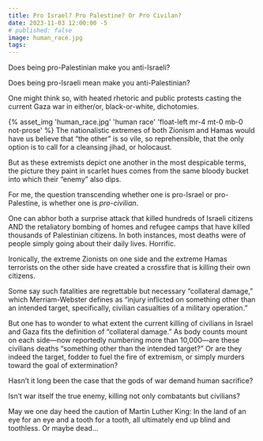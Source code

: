 ```yaml
---
title: Pro Israel? Pro Palestine? Or Pro Civilan?
date: 2023-11-03 12:00:00 -5
# published: false
image: human_race.jpg
tags:
---
```

Does being pro-Palestinian make you anti-Israeli?

Does being pro-Israeli mean make you anti-Palestinian? 

One might think so, with heated rhetoric and public protests casting the current Gaza war in either/or, black-or-white, dichotomies. 
<!-- excerpt -->

{% asset_img 'human_race.jpg' 'human race' 'float-left mr-4 mt-0 mb-0 not-prose' %}
The nationalistic extremes of both Zionism and Hamas would have us believe that
“the other” is so vile, so reprehensible, that the only option is to call for a
cleansing jihad, or holocaust. 

But as these extremists depict one another in the most despicable terms, the
picture they paint in scarlet hues comes from the same bloody bucket into which
their “enemy” also dips.

For me, the question transcending whether one is pro-Israel or pro-Palestine,
is whether one is *pro-civilian*. 
 
One can abhor both a surprise attack that killed hundreds of Israeli citizens
AND the retaliatory bombing of homes and refugee camps that have killed
thousands of Palestinian citizens. In both instances, most deaths were of
people simply going about their daily lives. Horrific.

Ironically, the extreme Zionists on one side and the extreme Hamas terrorists
on the other side have created a crossfire that is killing their own citizens. 

Some say such fatalities are regrettable but necessary “collateral damage,”
which Merriam-Webster defines as “injury inflicted on something other than an
intended target, specifically, civilian casualties of a military operation.”

But one has to wonder to what extent the current killing of civilians in Israel
and Gaza fits the definition of “collateral damage.” As body counts mount on
each side—now reportedly numbering more than 10,000—are these civilians deaths
“something other than the intended target?” Or are they indeed the target,
fodder to fuel the fire of extremism, or simply murders toward the goal of
extermination?

Hasn’t it long been the case that the gods of war demand human sacrifice? 

Isn’t war itself the true enemy, killing not only combatants but civilians? 

May we one day heed the caution of Martin Luther King: In the land of an eye
for an eye and a tooth for a tooth, all ultimately end up blind and toothless.
Or maybe dead…


